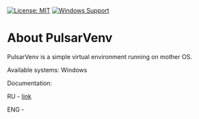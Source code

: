 [![License: MIT](https://img.shields.io/badge/License-MIT-blue.svg)](https://license/) 
[![Windows Support](https://img.shields.io/badge/Windows-7+-green?logo=windows)](https://github.com/zeroqxq/PulsarVenv/releases)  

# About PulsarVenv

PulsarVenv is a simple virtual environment  running on mother OS.

Available systems: Windows

Documentation:

RU - [link](./public/documentation/RUDOC.md)

ENG - 


